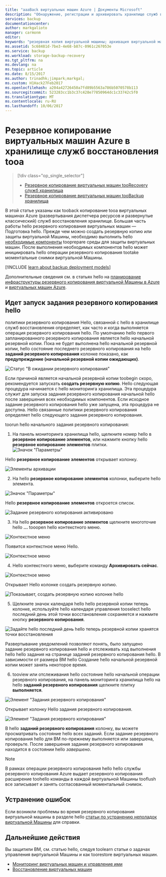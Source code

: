 ```yaml
---
title: "aaaBack виртуальных машин Azure | Документы Microsoft"
description: "Обнаружение, регистрации и архивировать хранилище служб восстановления tooa виртуальных машин Azure."
services: backup
documentationcenter: 
author: markgalioto
manager: carmonm
editor: 
keywords: "резервная копия виртуальной машины; архивация виртуальной машины; архивация и аварийное восстановление; архивация виртуальных машин ARM"
ms.assetid: 5c68481d-7be3-4e68-b87c-0961c267053e
ms.service: backup
ms.workload: storage-backup-recovery
ms.tgt_pltfrm: na
ms.devlang: na
ms.topic: article
ms.date: 8/15/2017
ms.author: trinadhk;jimpark;markgal;
ms.custom: H1Hack27Feb2017
ms.openlocfilehash: a204a42726450a7fd89b5563a786b5070578b113
ms.sourcegitcommit: 523283cc1b3c37c428e77850964dc1c33742c5f0
ms.translationtype: MT
ms.contentlocale: ru-RU
ms.lasthandoff: 10/06/2017
---
```

# <a name="back-up-azure-virtual-machines-tooa-recovery-services-vault"></a>Резервное копирование виртуальных машин Azure в хранилище служб восстановления tooa
> [!div class="op_single_selector"]
> * [Резервное копирование виртуальных машин tooRecovery служб хранилища](backup-azure-arm-vms.md)
> * [Резервное копирование виртуальных машин tooBackup хранилища](backup-azure-vms.md)
>
>

В этой статье указаны как tooback копирование tooa виртуальных машинах Azure (развертывания диспетчера ресурсов и развернутые классический) служб восстановления хранилище. Большая часть работы hello резервного копирования виртуальных машин — Подготовка hello. Прежде чем можно создать резервную копию или защиты виртуальной Машины, необходимо выполнить hello [необходимые компоненты](backup-azure-arm-vms-prepare.md) tooprepare среды для защиты виртуальных машин. После выполнения необходимых компонентов hello может инициировать hello операции резервного копирования tootake моментальные снимки виртуальной Машины.


[!INCLUDE [learn about backup deployment models](../../includes/backup-deployment-models.md)]

Дополнительные сведения см. в статьях hello на [планирование инфраструктуры резервного копирования виртуальной Машины в Azure](backup-azure-vms-introduction.md) и [виртуальных машин Azure](https://azure.microsoft.com/documentation/services/virtual-machines/).

## <a name="triggering-hello-backup-job"></a>Идет запуск задания резервного копирования hello
политики резервного копирования Hello, связанной с hello в хранилище служб восстановления определяет, как часто и когда выполняется операция резервного копирования hello. По умолчанию hello первого запланированного резервного копирования является hello начальной резервной копии. Пока не будет выполнена hello начальной резервной копии, hello состояние последнего резервного копирования на hello **заданий резервного копирования** колонке показано, как **предупреждение (начальной резервной копии ожидающих)**.

![Статус "В ожидании резервного копирования"](./media/backup-azure-vms-first-look-arm/initial-backup-not-run.png)

Если причиной является начальной резервной копии toobegin скоро, рекомендуется запускать **создать резервную копию**. Hello следующая процедура начинается с hello мониторинга хранилища. Эта процедура служит для запуска задания резервного копирования начальной hello после завершения всех необходимых компонентов. Если исходное задание резервного копирования hello уже запущена, эта процедура не доступна. Hello связанные политики резервного копирования определяет hello следующего задания резервного копирования.  

toorun hello начального задания резервного копирования:

1. На панель мониторинга хранилища hello, щелкните номер hello в **резервное копирование элементов**, или нажмите кнопку hello **резервное копирование элементов** плитки. <br/>
  ![Значок "Параметры"](./media/backup-azure-vms-first-look-arm/rs-vault-config-vm-back-up-now-1.png)

  Hello **резервное копирование элементов** открывает колонку.

  ![Элементы архивации](./media/backup-azure-vms-first-look-arm/back-up-items-list.png)

2. На hello **резервное копирование элементов** колонки, выберите hello элемента.

  ![Значок "Параметры"](./media/backup-azure-vms-first-look-arm/back-up-items-list-selected.png)

  Hello **резервное копирование элементов** откроется список. <br/>

  ![Задание резервного копирования активировано](./media/backup-azure-vms-first-look-arm/backup-items-not-run.png)

3. На hello **резервное копирование элементов** щелкните многоточие hello **...**  tooopen hello контекстного меню.

  ![Контекстное меню](./media/backup-azure-vms-first-look-arm/context-menu.png)

  Появится контекстное меню Hello.

  ![Контекстное меню](./media/backup-azure-vms-first-look-arm/context-menu-small.png)

4. Hello контекстного меню, выберите команду **Архивировать сейчас**.

  ![Контекстное меню](./media/backup-azure-vms-first-look-arm/context-menu-small-backup-now.png)

  Открывает Hello колонке создать резервную копию.

  ![Показывает, создать резервную копию колонке hello](./media/backup-azure-vms-first-look-arm/backup-now-blade-short.png)

5. Щелкните значок календаря hello hello резервной копии теперь колонке, используйте hello календаря управления tooselect hello последний день этой точки восстановления сохраняется и нажмите кнопку **резервного копирования**.

  ![Задайте hello последний день hello теперь резервной копии хранятся точки восстановления](./media/backup-azure-vms-first-look-arm/backup-now-blade-calendar.png)

  Развертывание уведомлений позволяют понять, было запущено задание резервного копирования hello и отслеживать ход выполнения hello hello задания на странице заданий резервного копирования hello. В зависимости от размера ВМ hello Создание hello начальной резервной копии может занять некоторое время.

6. tooview или отслеживания hello состояние hello начальной операции резервного копирования, на панель мониторинга хранилища hello на hello **заданий резервного копирования** щелкните плитку **выполняется**.

  ![Элемент "Задания резервного копирования"](./media/backup-azure-vms-first-look-arm/open-backup-jobs-1.png)

  Открывает колонку Hello задания резервного копирования.

  ![Элемент "Задания резервного копирования"](./media/backup-azure-vms-first-look-arm/backup-jobs-in-jobs-view-1.png)

  В hello **заданий резервного копирования** колонку, вы можете просматривать состояние hello всех заданий. Если задание резервного копирования hello для ВМ по-прежнему выполняется или завершена, проверьте. После завершения задания резервного копирования находится в состоянии hello *завершено*.

  > [!NOTE]
  > В рамках операции резервного копирования hello hello службы резервного копирования Azure выдает резервного копирования расширение toohello команды в каждой виртуальной Машины tooflush все записывает и занять согласованный моментальный снимок.
  >
  >

## <a name="troubleshooting-errors"></a>Устранение ошибок
Если возникли проблемы во время резервного копирования виртуальной машины в разделе hello [статьи по устранению неполадок виртуальной Машины](backup-azure-vms-troubleshoot.md) для справки.

## <a name="next-steps"></a>Дальнейшие действия
Вы защитили ВМ, см. статью hello, следуя toolearn статьи о задачах управления виртуальной Машины и как toorestore виртуальных машин.

* [Мониторинг виртуальных машин и управление ими](backup-azure-manage-vms.md)
* [Восстановление виртуальных машин](backup-azure-arm-restore-vms.md)
